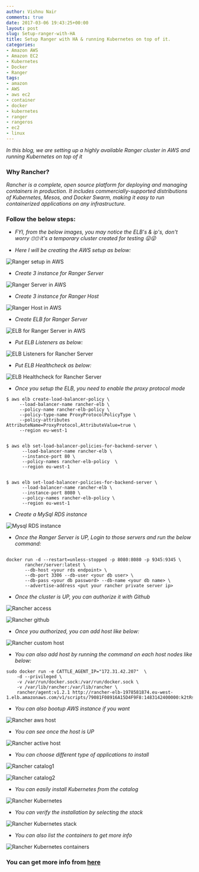 ```yaml
---
author: Vishnu Nair
comments: true
date: 2017-03-06 19:43:25+00:00
layout: post
slug: Setup-ranger-with-HA
title: Setup Ranger with HA & running Kubernetes on top of it.
categories:
- Amazon AWS
- Amazon EC2
- Kubernetes
- Docker
- Ranger
tags:
- amazon
- AWS
- aws ec2
- container
- docker
- kubernetes
- ranger
- rangeros
- ec2
- linux
---
```


*In this blog, we are setting up a highly available Ranger cluster in AWS and running Kubernetes on top of it*


### Why Rancher?

*Rancher is a complete, open source platform for deploying and managing containers in production. It includes commercially-supported distributions of Kubernetes, Mesos, and Docker Swarm, making it easy to run containerized applications on any infrastructure.*

### Follow the below steps:

* *FYI, from the below images, you may notice the ELB's & ip's, don't worry 🙄🙄 it's a temporary cluster created for testing 😛😜*

* *Here I will be creating the AWS setup as below:*

![Ranger setup in AWS](/images/ranger-aws-setup.png)

* *Create 3 instance for Ranger Server*

![Ranger Server in AWS](/images/rancher-server.png)

* *Create 3 instance for Ranger Host*

![Ranger Host in AWS](/images/rancher-host.png)

* *Create ELB for Ranger Server*

![ELB for Ranger Server in AWS](/images/rancher-elb.png)

* *Put ELB Listeners as below:*

![ELB Listeners for Rancher Server](/images/rancher-elb-listeners.png)

* *Put ELB Healthcheck as below:*

![ELB Healthcheck for Rancher Server](/images/rancher-elb-healthcheck.png)

* *Once you setup the ELB, you need to enable the proxy protocol mode*

```
$ aws elb create-load-balancer-policy \
     --load-balancer-name rancher-elb \  
     --policy-name rancher-elb-policy \
     --policy-type-name ProxyProtocolPolicyType \
     --policy-attributes AttributeName=ProxyProtocol,AttributeValue=true \
     --region eu-west-1

```   


```

$ aws elb set-load-balancer-policies-for-backend-server \
      --load-balancer-name rancher-elb \
      --instance-port 80 \
      --policy-names rancher-elb-policy  \
      --region eu-west-1

```

```

$ aws elb set-load-balancer-policies-for-backend-server \
      --load-balancer-name rancher-elb \
      --instance-port 8080 \
      --policy-names rancher-elb-policy \
      --region eu-west-1

```

* *Create a MySql RDS instance*

![Mysql RDS instance](/images/rancher-mysql.png)

* *Once the Ranger Server is UP, Login to those servers and run the below command:*

```

docker run -d --restart=unless-stopped -p 8080:8080 -p 9345:9345 \
       rancher/server:latest \
       --db-host <your rds endpoint> \
       --db-port 3306 --db-user <your db user> \
       --db-pass <your db password> --db-name <your db name> \
       --advertise-address <put your rancher private server ip>

```

* *Once the cluster is UP, you can authorize it with Github*

![Rancher access](/images/rancher-access.png)

![Rancher github](/images/rancher-oauth-github.png)


* *Once you authorized, you can add host like below:*

![Rancher custom host](/images/add-custom-host.png)

* *You can also add host by running the command on each host nodes like below:*

```
sudo docker run -e CATTLE_AGENT_IP="172.31.42.207"  \
    -d --privileged \
    -v /var/run/docker.sock:/var/run/docker.sock \
    -v /var/lib/rancher:/var/lib/rancher \
    rancher/agent:v1.2.1 http://rancher-elb-1978581874.eu-west-1.elb.amazonaws.com/v1/scripts/79081F08916A15D4F9F8:1483142400000:k2tRsgImqrdonHsdFYEtpI2ss

```

* *You can also bootup AWS instance if you want*

![Rancher aws host](/images/add-aws-host.png)

* *You can see once the host is UP*

![Rancher active host](/images/active-host.png)

* *You can choose different type of applications to install*

![Rancher catalog1](/images/catalog1.png)

![Rancher catalog2](/images/catalog2.png)

* *You can easily install Kubernetes from the catalog*

![Rancher Kubernetes](/images/k8s-template.png)

* *You can verify the installation by selecting the stack*

![Rancher Kubernetes stack](/images/starting-k8s.png)

* *You can also list the containers to get more info*

![Rancher Kubernetes containers](/images/container-info.png)

### You can get more info from [here](http://rancher.com/)
